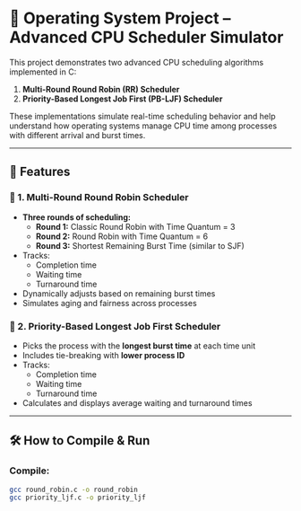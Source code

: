 # 🧠 Operating System Project – Advanced CPU Scheduler Simulator

This project demonstrates two advanced CPU scheduling algorithms implemented in C:

1. **Multi-Round Round Robin (RR) Scheduler**
2. **Priority-Based Longest Job First (PB-LJF) Scheduler**

These implementations simulate real-time scheduling behavior and help understand how operating systems manage CPU time among processes with different arrival and burst times.

---

## 🚀 Features

### 🔁 1. Multi-Round Round Robin Scheduler

- **Three rounds of scheduling:**
  - **Round 1:** Classic Round Robin with Time Quantum = 3
  - **Round 2:** Round Robin with Time Quantum = 6
  - **Round 3:** Shortest Remaining Burst Time (similar to SJF)
- Tracks:
  - Completion time
  - Waiting time
  - Turnaround time
- Dynamically adjusts based on remaining burst times
- Simulates aging and fairness across processes

### 🏅 2. Priority-Based Longest Job First Scheduler

- Picks the process with the **longest burst time** at each time unit
- Includes tie-breaking with **lower process ID**
- Tracks:
  - Completion time
  - Waiting time
  - Turnaround time
- Calculates and displays average waiting and turnaround times

---

## 🛠️ How to Compile & Run

### Compile:
```bash
gcc round_robin.c -o round_robin
gcc priority_ljf.c -o priority_ljf
